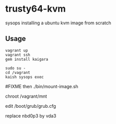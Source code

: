 # trusty64-kvm
sysops installing a ubuntu kvm image from scratch

## Usage
```
vagrant up
vagrant ssh
gem install kaigara

sudo su -
cd /vagrant
kaish sysops exec
```

#FIXME
then ./bin/mount-image.sh

chroot /vagrant/mnt

edit /boot/grub/grub.cfg

replace nbd0p3 by vda3
